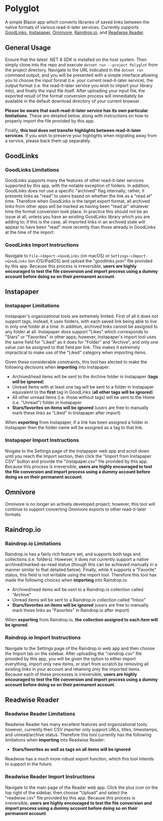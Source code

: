 # Polyglot

A simple Blazor app which converts libraries of saved links between the native formats of various read-it-later services. Currently supports [GoodLinks](https://goodlinks.app/), [Instapaper](https://www.instapaper.com/), [Omnivore](https://omnivore.app/), [Raindrop.io](https://raindrop.io/), and [Readwise Reader](https://readwise.io/read).

## General Usage

Ensure that the latest .NET 8 SDK is installed on the host system. Then simply clone into the repo and execute `dotnet run --project Polyglot` from the project directory. Navigate to the URL indicated in the `dotnet run` command output, and you will be presented with a simple interface allowing you to choose the input format (i.e. your current read-it-later service), the output format (i.e. the read-it-later service you wish to import your library into), and finally the input file itself. After uploading your input file, the exported result of the format conversion process will immediately be available in the default download directory of your current browser.

**Please be aware that each read-it-later service has its own particular limitations**. These are detailed below, along with instructions on how to properly import the file provided by this app.

Finally, **this tool does not transfer highlights between read-it-later services**. If you wish to preserve your highlights when migrating away from a service, please back them up separately.

## GoodLinks

### GoodLinks Limitations

GoodLinks supports many the features of other read-it-later services supported by this app, with the notable exception of folders. In addition, GoodLinks does not use a specific "archived" flag internally; rather, it presents links as "read" to users based on whether the link as a "read at" time. Therefore when GoodLinks is the target export format, all archived links from other apps will be marked as having been "read at" whatever time the format conversion took place. In practice this should not be an issue at all, unless you have an existing GoodLinks library which you are adding to; if this is the case, all imported links in an archived state will appear to have been "read" more recently than those already in GoodLinks at the time of the import.

### GoodLinks Import Instructions

Navigate to `File->Import->GoodLinks` (on macOS) or `Settings->Import->GoodLinks` (on iOS/iPadOS) and upload the "goodlinks.json" file provided by this app. Because this process is irreversible, **users are highly encouraged to test the file conversion and import process using a dummy account before doing so on their permanent account**.

## Instapaper

### Instapaper Limitations

Instapaper's organizational tools are extremely limited. First of all it does not support tags; instead, it uses folders, with each saved link being able to live in only one folder at a time. In addition, archived links cannot be assigned to any folder at all. Instapaper *does* support "Likes" which corresponds to "Stars" or "Favorites" in other apps; however, Instapaper's import tool uses the same field for "Liked" as it does for "Folder" and "Archive", and only one value can be assigned to that field per link. This makes it extremely impractical to make use of the "Liked" category when importing items.

Given these considerable constraints, this tool has elected to make the following decisions when **importing** into Instapaper:

* Archived/read items will be sent to the Archive folder in Instapaper (**tags will be ignored**)
* Unread items with at least one tag will be sent to a folder in Instapaper equivalent to the **first** tag in GoodLinks (**all other tags will be ignored**)
* All other unread items (i.e. those without tags) will be sent to the Home (i.e. "Unread") folder in Instapaper
* **Stars/favorites on items will be ignored** (users are free to manually mark these links as "Liked" in Instapaper after import)

When **exporting** from Instapaper, if a link has been assigned a folder in Instapaper then the folder name will be assigned as a tag to that link.

### Instapaper Import Instructions

Nvigate to the Settings page of the Instapaper web app and scroll down until you reach the Import section, then click the "Import from Instapaper CSV" button and provide the "instapaper.csv" file provided by this app. Because this process is irreversible, **users are highly encouraged to test the file conversion and import process using a dummy account before doing so on their permanent account**.

## Omnivore

Omnivore is no longer an actively developed project; however, this tool will continue to support converting Omnivore exports to other read-it-later formats.

## Raindrop.io

### Raindrop.io Limitations

Raindrop.io has a fairly rich feature set, and supports both tags and collections (i.e. folders). However, it does not currently support a native archived/marked-as-read status (though this can be achieved manually in a manner similar to that detailed below). Finally, while it supports a "Favorite" status, this field is not writable using the import tool. Therefore this tool has made the following choices when **importing** into Raindrop.io:

* Archived/read items will be sent to a Raindrop.io collection called "Archive"
* Unread items will be sent to a Raindrop.io collection called "Inbox"
* **Stars/favorites on items will be ignored** (users are free to manually mark these links as "Favorites" in Raindrop.io after import)

When **exporting** from Raindrop.io, **the collection assigned to each item will be ignored**.

### Raindrop.io Import Instructions

Navigate to the Settings page of the Raindrop.io web app and then choose the Import tab on the sidebar. After uploading the "raindrop.csv" file provided by this app, you will be given the option to either import everything, import only new items, or start from scratch by removing all existing links in your account and retaining only the imported items. Because each of these processes is irreversible, **users are highly encouraged to test the file conversion and import process using a dummy account before doing so on their permanent account**.

## Readwise Reader

### Readwise Reader Limitations

Readwise Reader has many excellent features and organizational tools; however, currently their CSV importer only support URLs, titles, timestamps, and unread/archive status. Therefore this tool currently has the following limitations when **importing** into Readwise Reader:

* **Stars/favorites as well as tags on all items will be ignored**

Readwise has a much more robust export function, which this tool intends to support in the future.

### Readwise Reader Import Instructions

Navigate to the main page of the Reader web app. Click the plus icon on the top right of the sidebar, then choose "Upload" and select the "readwise.csv" file provided by this app. Because this process is irreversible, **users are highly encouraged to test the file conversion and import process using a dummy account before doing so on their permanent account**.
